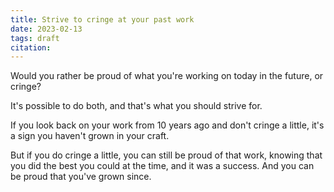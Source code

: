 ```yaml
---
title: Strive to cringe at your past work
date: 2023-02-13
tags: draft
citation: 
---
```


Would you rather be proud of what you're working on today in the future, or cringe?

It's possible to do both, and that's what you should strive for.

If you look back on your work from 10 years ago and don't cringe a little, it's a sign you haven't grown in your craft. 

But if you do cringe a little, you can still be proud of that work, knowing that you did the best you could at the time, and it was a success. And you can be proud that you've grown since.

